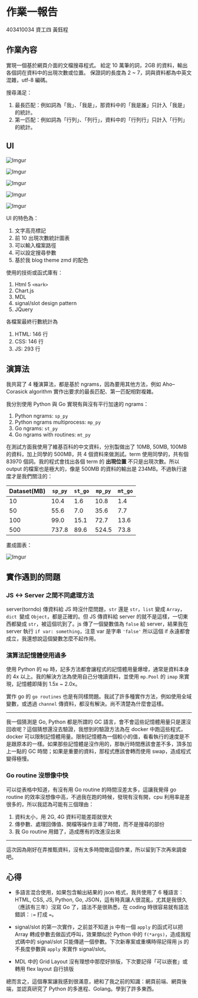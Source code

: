# 作業一報告

403410034 資工四 黃鈺程

## 作業內容

實現一個基於網頁介面的文檔搜尋程式。
給定 10 萬筆的詞，2GB 的資料，輸出各個詞在資料中的出現次數或位置。
保證詞的長度為 2 ~ 7，詞與資料都為中英文混雜，utf-8 編碼。

搜尋滿足：

1. 最長匹配：例如詞為「我」、「我是」，那資料中的「我是誰」只計入「我是」的統計。
2. 第一匹配：例如詞為「行列」、「列行」，資料中的「行列行」只計入「行列」的統計。

## UI

![Imgur](https://i.imgur.com/eozA8Fd.png)

![Imgur](https://i.imgur.com/Zumo1H4.png)

![Imgur](https://i.imgur.com/M2JoD8y.png)

![Imgur](https://i.imgur.com/yNWWtgI.png)

![Imgur](https://i.imgur.com/9rzxy1l.png)

UI 的特色為：

1. 文字高亮標記
2. 前 10 出現次數統計圖表
3. 可以輸入檔案路徑
4. 可以設定搜尋參數
5. 基於我 blog theme zmd 的配色

使用的技術或函式庫有：

1. Html 5 `<mark>`
2. Chart.js
3. MDL
4. signal/slot design pattern
5. JQuery

各檔案最終行數統計為

1. HTML: 146 行
2. CSS: 146 行
3. JS: 293 行


## 演算法

我共寫了 4 種演算法，都是基於 ngrams，因為要用其他方法，例如 Aho–Corasick algorithm 實作出要求的最長匹配、第一匹配相對複雜。

我分別使用 Python 與 Go 實現有與沒有平行加速的 ngrams：

1. Python ngrams: `sp_py`
2. Python ngrams multiprocess: `mp_py`
3. Go ngrams: `st_py`
4. Go ngrams with routines: `mt_py`

在測試方面我使用了維基百科的中文資料，分別製做出了 10MB, 50MB, 100MB 的資料，加上同學的 500MB，共 4 個資料來做測試。term 使用同學的，共有個 83970 個詞。我的程式會找出各個 term 的 **出現位置** 不只是出現次數。所以 output 的檔案也是極大的，像是 500MB 的資料的輸出是 234MB。不過執行速度才是我們關注的：

| Dataset(MB) |  `sp_py`  |  `st_go`  |  `mp_py`  |  `mt_go`  |
| ----------- | --------- | --------- | --------- | --------- |
| 10	      | 10.4      | 1.6       |	10.8      |	1.4       |
| 50	      | 55.6      | 7.0       |	35.6      |	7.7       |
| 100	      | 99.0      | 15.1      |	72.7      |	13.6      |
| 500	      | 737.8     | 89.6      |	524.5     |	73.8      |

畫成圖表：

![Imgur](https://i.imgur.com/7Ld2YQj.png)


## 實作遇到的問題

### JS <-> Server 之間不同處理方法

server(torndo) 傳資料給 JS 時沒什麼問題，`str` 還是 `str`，`list` 變成 `Array`，`dict `變成 `Object`，都是正確的。但 JS 傳資料給 server 的就不是這樣，一切東西都變成 `str`，被這個坑到了。js 傳了一個變數值為 `false` 給 server，結果我在 server 執行 `if var: something`，注意 var 是字串 `'false'` 所以這個 if 永遠都會成立，我還想說這個變數怎麼不起作用。


### 演算法記憶體使用過多

使用 Python 的 `mp` 時，記多方法都會讓程式的記憶體用量爆增，通常是資料本身的 4x 以上。我的解決方法為使用自己分塊讀資料，並使用 `mp.Pool` 的 `imap` 來實現，記憶體即降到 1.5x ~ 2.0x。

實作 go 的 `go routines` 也是有同樣問題。我試了許多種實作方法，例如使用全域變數，或透過 `channel` 傳資料，都沒有解決。尚不清楚為什麼會這樣。

------------------

我一個猜測是 Go, Python 都是所謂的 GC 語言，會不會這些記憶體用量只是還沒回收呢？這個猜想還沒去驗證，我想到的驗證方法為在 docker 中跑這些程式，docker 可以限制記憶體用量。限制記憶體為一個較小的值，看看執行的速度是不是跟原本的一樣。如果那些記憶體是沒作用的，那執行時間應該會差不多，頂多加上一點的 GC 時間；如果是重要的資料，那程式應該會轉而使用 swap，造成程式變得極慢。


### Go routine 沒想像中快

可以從表格中知道，有沒有用 Go routine 的時間沒差太多，這讓我覺得 go routine 的效率沒想像中高，不過我在跑的時候，發現有沒有開，cpu 利用率是差很多的，所以我認為可能有三個理由：

1. 資料太小，用 2G, 4G 資料可能差距就很大
2. 傳參數、處理回傳值、開檔等操作主導了時間，而不是搜尋的部份
3. 我 Go routine 用錯了，造成應有的改進沒出來

--------

這次因為剛好在弄推甄資料，沒有太多時間做這個作業，所以留到下次再來調查吧。


## 心得

- 多語言混合使用，如果包含輸出結果的 json 格式，我共使用了 6 種語言：HTML, CSS, JS, Python, Go, JSON，這有時真讓人很混亂，尤其是我很久（應該有三年）沒寫 Go 了，語法不是很熟悉，在 coding 時很容易就有語法錯誤：`:=` 打成 `=`。

- signal/slot 的第一次實作，之前並不知道 js 中有一個 `apply` 的函式可以把 Array 轉成參數去做函式呼叫，效果類似於 Python 中的 `f(*args)`，造成我程式碼中的 signal/slot 只能傳遞一個參數。下次新專案或重構時得記得用 js 的不長度參數與 `apply` 來實作 signal/slot。

- MDL 中的 Grid Layout 沒有理想中那麼好排版，下次要記得「可以嵌套」或轉用 flex layout 自行排版

總而言之，這個專案讓我感到很滿意，總和了我之前的知識：網頁前端、網頁後端，並認真研究了 Python 的多進程、Golang。學到了許多東西。